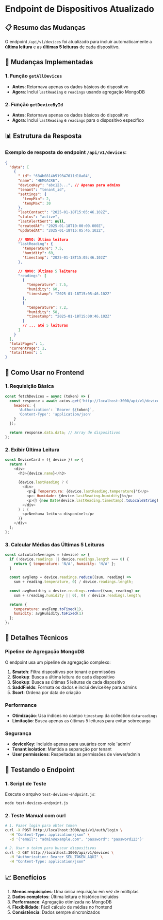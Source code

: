 # Endpoint de Dispositivos Atualizado

## 📋 Resumo das Mudanças

O endpoint `/api/v1/devices` foi atualizado para incluir automaticamente a **última leitura** e as **últimas 5 leituras** de cada dispositivo.

## 🔄 Mudanças Implementadas

### 1. Função `getAllDevices`
- **Antes**: Retornava apenas os dados básicos do dispositivo
- **Agora**: Inclui `lastReading` e `readings` usando agregação MongoDB

### 2. Função `getDeviceById`
- **Antes**: Retornava apenas os dados básicos do dispositivo
- **Agora**: Inclui `lastReading` e `readings` para o dispositivo específico

## 📊 Estrutura da Resposta

### Exemplo de resposta do endpoint `/api/v1/devices`:

```json
{
  "data": [
    {
      "_id": "684b0814b519347611d18a04",
      "name": "HEMOACRE",
      "deviceKey": "abc123...", // Apenas para admins
      "tenant": "tenant_id",
      "settings": {
        "tempMin": 2,
        "tempMax": 30
      },
      "lastContact": "2025-01-18T15:05:46.102Z",
      "status": "active",
      "lastAlertSent": null,
      "createdAt": "2025-01-18T10:00:00.000Z",
      "updatedAt": "2025-01-18T15:05:46.102Z",
      
      // NOVO: Última leitura
      "lastReading": {
        "temperature": 7.5,
        "humidity": 60,
        "timestamp": "2025-01-18T15:05:46.102Z"
      },
      
      // NOVO: Últimas 5 leituras
      "readings": [
        {
          "temperature": 7.5,
          "humidity": 60,
          "timestamp": "2025-01-18T15:05:46.102Z"
        },
        {
          "temperature": 7.2,
          "humidity": 58,
          "timestamp": "2025-01-18T15:00:46.102Z"
        }
        // ... até 5 leituras
      ]
    }
  ],
  "totalPages": 1,
  "currentPage": 1,
  "totalItems": 1
}
```

## 🚀 Como Usar no Frontend

### 1. Requisição Básica

```javascript
const fetchDevices = async (token) => {
  const response = await axios.get('http://localhost:3000/api/v1/devices', {
    headers: {
      'Authorization': `Bearer ${token}`,
      'Content-Type': 'application/json'
    }
  });
  
  return response.data.data; // Array de dispositivos
};
```

### 2. Exibir Última Leitura

```javascript
const DeviceCard = ({ device }) => {
  return (
    <div>
      <h3>{device.name}</h3>
      
      {device.lastReading ? (
        <div>
          <p>🌡️ Temperatura: {device.lastReading.temperature}°C</p>
          <p>💧 Humidade: {device.lastReading.humidity}%</p>
          <p>🕐 {new Date(device.lastReading.timestamp).toLocaleString('pt-BR')}</p>
        </div>
      ) : (
        <p>Nenhuma leitura disponível</p>
      )}
    </div>
  );
};
```

### 3. Calcular Médias das Últimas 5 Leituras

```javascript
const calculateAverages = (device) => {
  if (!device.readings || device.readings.length === 0) {
    return { temperature: 'N/A', humidity: 'N/A' };
  }
  
  const avgTemp = device.readings.reduce((sum, reading) => 
    sum + reading.temperature, 0) / device.readings.length;
    
  const avgHumidity = device.readings.reduce((sum, reading) => 
    sum + (reading.humidity || 0), 0) / device.readings.length;
    
  return {
    temperature: avgTemp.toFixed(1),
    humidity: avgHumidity.toFixed(1)
  };
};
```

## 🔧 Detalhes Técnicos

### Pipeline de Agregação MongoDB

O endpoint usa um pipeline de agregação complexo:

1. **$match**: Filtra dispositivos por tenant e permissões
2. **$lookup**: Busca a última leitura de cada dispositivo
3. **$lookup**: Busca as últimas 5 leituras de cada dispositivo
4. **$addFields**: Formata os dados e inclui deviceKey para admins
5. **$sort**: Ordena por data de criação

### Performance

- **Otimização**: Usa índices no campo `timestamp` da collection `datareadings`
- **Limitação**: Busca apenas as últimas 5 leituras para evitar sobrecarga

### Segurança

- **deviceKey**: Incluído apenas para usuários com role 'admin'
- **Tenant isolation**: Mantida a separação por tenant
- **User permissions**: Respeitadas as permissões de viewer/admin

## 🧪 Testando o Endpoint

### 1. Script de Teste

Execute o arquivo `test-devices-endpoint.js`:

```bash
node test-devices-endpoint.js
```

### 2. Teste Manual com curl

```bash
# 1. Fazer login para obter token
curl -X POST http://localhost:3000/api/v1/auth/login \
  -H "Content-Type: application/json" \
  -d '{"email": "admin@example.com", "password": "password123"}'

# 2. Usar o token para buscar dispositivos
curl -X GET http://localhost:3000/api/v1/devices \
  -H "Authorization: Bearer SEU_TOKEN_AQUI" \
  -H "Content-Type: application/json"
```

## 📈 Benefícios

1. **Menos requisições**: Uma única requisição em vez de múltiplas
2. **Dados completos**: Última leitura e histórico incluídos
3. **Performance**: Agregação otimizada no MongoDB
4. **Flexibilidade**: Fácil cálculo de médias no frontend
5. **Consistência**: Dados sempre sincronizados 